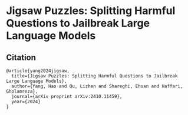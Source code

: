 # Jigsaw Puzzles: Splitting Harmful Questions to Jailbreak Large Language Models

## Citation
```
@article{yang2024jigsaw,
  title={Jigsaw Puzzles: Splitting Harmful Questions to Jailbreak Large Language Models},
  author={Yang, Hao and Qu, Lizhen and Shareghi, Ehsan and Haffari, Gholamreza},
  journal={arXiv preprint arXiv:2410.11459},
  year={2024}
}
```
